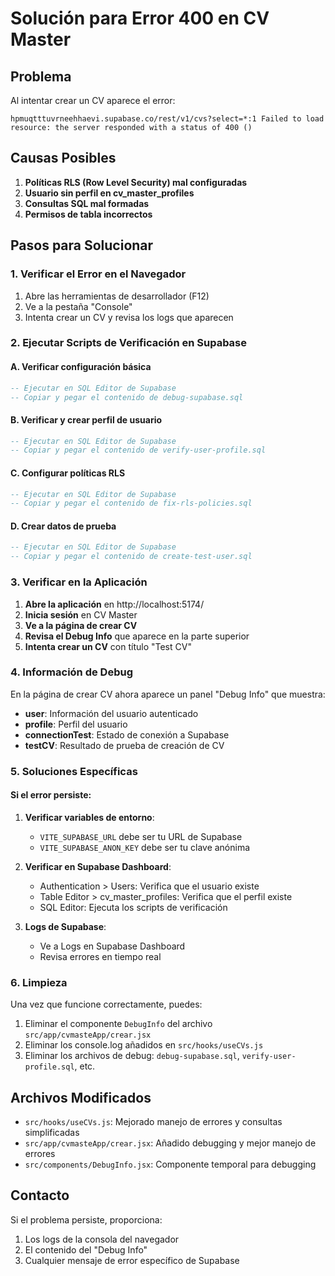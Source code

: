 # Solución para Error 400 en CV Master

## Problema
Al intentar crear un CV aparece el error: 
```
hpmuqtttuvrneehhaevi.supabase.co/rest/v1/cvs?select=*:1 Failed to load resource: the server responded with a status of 400 ()
```

## Causas Posibles
1. **Políticas RLS (Row Level Security) mal configuradas**
2. **Usuario sin perfil en cv_master_profiles**
3. **Consultas SQL mal formadas**
4. **Permisos de tabla incorrectos**

## Pasos para Solucionar

### 1. Verificar el Error en el Navegador
1. Abre las herramientas de desarrollador (F12)
2. Ve a la pestaña "Console"
3. Intenta crear un CV y revisa los logs que aparecen

### 2. Ejecutar Scripts de Verificación en Supabase

#### A. Verificar configuración básica
```sql
-- Ejecutar en SQL Editor de Supabase
-- Copiar y pegar el contenido de debug-supabase.sql
```

#### B. Verificar y crear perfil de usuario
```sql
-- Ejecutar en SQL Editor de Supabase
-- Copiar y pegar el contenido de verify-user-profile.sql
```

#### C. Configurar políticas RLS
```sql
-- Ejecutar en SQL Editor de Supabase
-- Copiar y pegar el contenido de fix-rls-policies.sql
```

#### D. Crear datos de prueba
```sql
-- Ejecutar en SQL Editor de Supabase
-- Copiar y pegar el contenido de create-test-user.sql
```

### 3. Verificar en la Aplicación

1. **Abre la aplicación** en http://localhost:5174/
2. **Inicia sesión** en CV Master
3. **Ve a la página de crear CV**
4. **Revisa el Debug Info** que aparece en la parte superior
5. **Intenta crear un CV** con título "Test CV"

### 4. Información de Debug

En la página de crear CV ahora aparece un panel "Debug Info" que muestra:
- **user**: Información del usuario autenticado
- **profile**: Perfil del usuario
- **connectionTest**: Estado de conexión a Supabase
- **testCV**: Resultado de prueba de creación de CV

### 5. Soluciones Específicas

#### Si el error persiste:

1. **Verificar variables de entorno**:
   - `VITE_SUPABASE_URL` debe ser tu URL de Supabase
   - `VITE_SUPABASE_ANON_KEY` debe ser tu clave anónima

2. **Verificar en Supabase Dashboard**:
   - Authentication > Users: Verifica que el usuario existe
   - Table Editor > cv_master_profiles: Verifica que el perfil existe
   - SQL Editor: Ejecuta los scripts de verificación

3. **Logs de Supabase**:
   - Ve a Logs en Supabase Dashboard
   - Revisa errores en tiempo real

### 6. Limpieza

Una vez que funcione correctamente, puedes:
1. Eliminar el componente `DebugInfo` del archivo `src/app/cvmasteApp/crear.jsx`
2. Eliminar los console.log añadidos en `src/hooks/useCVs.js`
3. Eliminar los archivos de debug: `debug-supabase.sql`, `verify-user-profile.sql`, etc.

## Archivos Modificados

- `src/hooks/useCVs.js`: Mejorado manejo de errores y consultas simplificadas
- `src/app/cvmasteApp/crear.jsx`: Añadido debugging y mejor manejo de errores
- `src/components/DebugInfo.jsx`: Componente temporal para debugging

## Contacto

Si el problema persiste, proporciona:
1. Los logs de la consola del navegador
2. El contenido del "Debug Info"
3. Cualquier mensaje de error específico de Supabase 